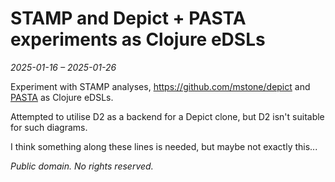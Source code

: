 # STAMP and Depict + PASTA experiments as Clojure eDSLs

_2025-01-16 – 2025-01-26_

Experiment with STAMP analyses, <https://github.com/mstone/depict> and
[PASTA](https://github.com/kieler/pasta/blob/master/extension/README.md) as
Clojure eDSLs.

Attempted to utilise D2 as a backend for a Depict clone, but D2 isn't suitable
for such diagrams.

I think something along these lines is needed, but maybe not exactly this...

_Public domain.  No rights reserved._

